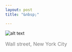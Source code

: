 ```yaml
---
layout: post
title: "&nbsp;"

---
```

![alt text](https://jonkalev.s3.us-west-2.amazonaws.com/20230314_wallstreet.jpg)
<p style="color: grey; font-size: 16px;">Wall street, New York City</p>


